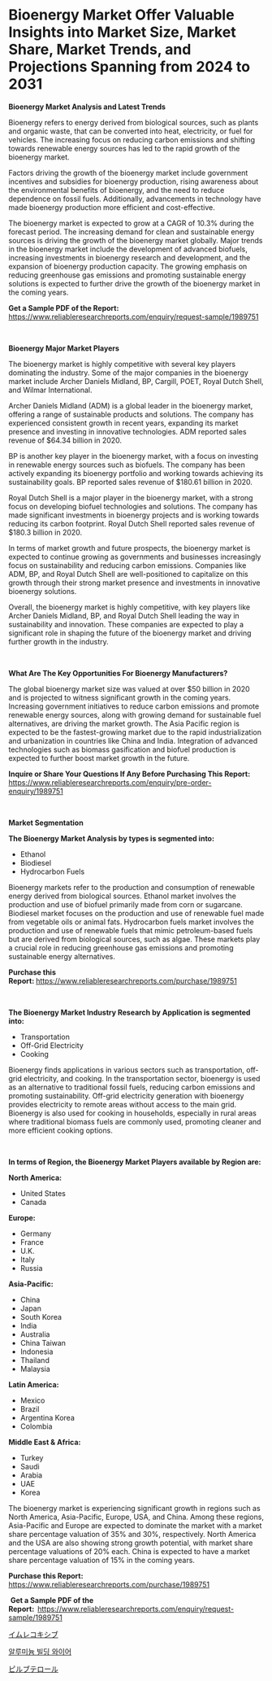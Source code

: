 <p><h1>Bioenergy Market Offer Valuable Insights into Market Size, Market Share, Market Trends, and Projections Spanning from 2024 to 2031</h1></p><p><strong>Bioenergy Market Analysis and Latest Trends</strong></p>
<p><p>Bioenergy refers to energy derived from biological sources, such as plants and organic waste, that can be converted into heat, electricity, or fuel for vehicles. The increasing focus on reducing carbon emissions and shifting towards renewable energy sources has led to the rapid growth of the bioenergy market. </p><p>Factors driving the growth of the bioenergy market include government incentives and subsidies for bioenergy production, rising awareness about the environmental benefits of bioenergy, and the need to reduce dependence on fossil fuels. Additionally, advancements in technology have made bioenergy production more efficient and cost-effective.</p><p>The bioenergy market is expected to grow at a CAGR of 10.3% during the forecast period. The increasing demand for clean and sustainable energy sources is driving the growth of the bioenergy market globally. Major trends in the bioenergy market include the development of advanced biofuels, increasing investments in bioenergy research and development, and the expansion of bioenergy production capacity. The growing emphasis on reducing greenhouse gas emissions and promoting sustainable energy solutions is expected to further drive the growth of the bioenergy market in the coming years.</p></p>
<p><strong>Get a Sample PDF of the Report:&nbsp;</strong> <a href="https://www.reliableresearchreports.com/enquiry/request-sample/1989751">https://www.reliableresearchreports.com/enquiry/request-sample/1989751</a></p>
<p>&nbsp;</p>
<p><strong>Bioenergy Major Market Players</strong></p>
<p><p>The bioenergy market is highly competitive with several key players dominating the industry. Some of the major companies in the bioenergy market include Archer Daniels Midland, BP, Cargill, POET, Royal Dutch Shell, and Wilmar International. </p><p>Archer Daniels Midland (ADM) is a global leader in the bioenergy market, offering a range of sustainable products and solutions. The company has experienced consistent growth in recent years, expanding its market presence and investing in innovative technologies. ADM reported sales revenue of $64.34 billion in 2020.</p><p>BP is another key player in the bioenergy market, with a focus on investing in renewable energy sources such as biofuels. The company has been actively expanding its bioenergy portfolio and working towards achieving its sustainability goals. BP reported sales revenue of $180.61 billion in 2020.</p><p>Royal Dutch Shell is a major player in the bioenergy market, with a strong focus on developing biofuel technologies and solutions. The company has made significant investments in bioenergy projects and is working towards reducing its carbon footprint. Royal Dutch Shell reported sales revenue of $180.3 billion in 2020.</p><p>In terms of market growth and future prospects, the bioenergy market is expected to continue growing as governments and businesses increasingly focus on sustainability and reducing carbon emissions. Companies like ADM, BP, and Royal Dutch Shell are well-positioned to capitalize on this growth through their strong market presence and investments in innovative bioenergy solutions.</p><p>Overall, the bioenergy market is highly competitive, with key players like Archer Daniels Midland, BP, and Royal Dutch Shell leading the way in sustainability and innovation. These companies are expected to play a significant role in shaping the future of the bioenergy market and driving further growth in the industry.</p></p>
<p>&nbsp;</p>
<p><strong>What Are The Key Opportunities For Bioenergy Manufacturers?</strong></p>
<p><p>The global bioenergy market size was valued at over $50 billion in 2020 and is projected to witness significant growth in the coming years. Increasing government initiatives to reduce carbon emissions and promote renewable energy sources, along with growing demand for sustainable fuel alternatives, are driving the market growth. The Asia Pacific region is expected to be the fastest-growing market due to the rapid industrialization and urbanization in countries like China and India. Integration of advanced technologies such as biomass gasification and biofuel production is expected to further boost market growth in the future.</p></p>
<p><strong>Inquire or Share Your Questions If Any Before Purchasing This Report:</strong> <a href="https://www.reliableresearchreports.com/enquiry/pre-order-enquiry/1989751">https://www.reliableresearchreports.com/enquiry/pre-order-enquiry/1989751</a></p>
<p>&nbsp;</p>
<p><strong>Market Segmentation</strong></p>
<p><strong>The Bioenergy Market Analysis by types is segmented into:</strong></p>
<p><ul><li>Ethanol</li><li>Biodiesel</li><li>Hydrocarbon Fuels</li></ul></p>
<p><p>Bioenergy markets refer to the production and consumption of renewable energy derived from biological sources. Ethanol market involves the production and use of biofuel primarily made from corn or sugarcane. Biodiesel market focuses on the production and use of renewable fuel made from vegetable oils or animal fats. Hydrocarbon fuels market involves the production and use of renewable fuels that mimic petroleum-based fuels but are derived from biological sources, such as algae. These markets play a crucial role in reducing greenhouse gas emissions and promoting sustainable energy alternatives.</p></p>
<p><strong>Purchase this Report:&nbsp;</strong><a href="https://www.reliableresearchreports.com/purchase/1989751">https://www.reliableresearchreports.com/purchase/1989751</a></p>
<p>&nbsp;</p>
<p><strong>The Bioenergy Market Industry Research by Application is segmented into:</strong></p>
<p><ul><li>Transportation</li><li>Off-Grid Electricity</li><li>Cooking</li></ul></p>
<p><p>Bioenergy finds applications in various sectors such as transportation, off-grid electricity, and cooking. In the transportation sector, bioenergy is used as an alternative to traditional fossil fuels, reducing carbon emissions and promoting sustainability. Off-grid electricity generation with bioenergy provides electricity to remote areas without access to the main grid. Bioenergy is also used for cooking in households, especially in rural areas where traditional biomass fuels are commonly used, promoting cleaner and more efficient cooking options.</p></p>
<p>&nbsp;</p>
<p><strong>In terms of Region, the Bioenergy Market Players available by Region are:</strong></p>
<p>
    <p> <strong> North America: </strong>
        <ul>
            <li>United States</li>
            <li>Canada</li>
        </ul>
        </p> 
    <p> <strong> Europe: </strong>
        <ul>
            <li>Germany</li>
            <li>France</li>
            <li>U.K.</li>
            <li>Italy</li>
            <li>Russia</li>
        </ul>
        </p> 
    <p> <strong> Asia-Pacific: </strong>
        <ul>
            <li>China</li>
            <li>Japan</li>
            <li>South Korea</li>
            <li>India</li>
            <li>Australia</li>
            <li>China Taiwan</li>
            <li>Indonesia</li>
            <li>Thailand</li>
            <li>Malaysia</li>
        </ul>
        </p> 
    <p> <strong> Latin America: </strong>
        <ul>
            <li>Mexico</li>
            <li>Brazil</li>
            <li>Argentina Korea</li>
            <li>Colombia</li>
        </ul>
        </p> 
    <p> <strong> Middle East & Africa: </strong>
        <ul>
            <li>Turkey</li>
            <li>Saudi</li>
            <li>Arabia</li>
            <li>UAE</li>
            <li>Korea</li>
        </ul>
    </p>
    </p>
<p><p>The bioenergy market is experiencing significant growth in regions such as North America, Asia-Pacific, Europe, USA, and China. Among these regions, Asia-Pacific and Europe are expected to dominate the market with a market share percentage valuation of 35% and 30%, respectively. North America and the USA are also showing strong growth potential, with market share percentage valuations of 20% each. China is expected to have a market share percentage valuation of 15% in the coming years.</p></p>
<p><strong>Purchase this Report: </strong><a href="https://www.reliableresearchreports.com/purchase/1989751">https://www.reliableresearchreports.com/purchase/1989751</a></p>
<p>&nbsp;<strong>Get a Sample PDF of the Report:&nbsp;&nbsp;</strong><a href="https://www.reliableresearchreports.com/enquiry/request-sample/1989751">https://www.reliableresearchreports.com/enquiry/request-sample/1989751</a></p>
<p><strong></strong></p>
<p><p><a href="https://medium.com/@rusty-marie2024/%E3%82%A4%E3%83%B3%E3%83%AC%E3%82%B3%E3%82%AD%E3%82%B7%E3%83%96%E5%B8%82%E5%A0%B4%E8%AA%BF%E6%9F%BB%E3%83%AC%E3%83%9D%E3%83%BC%E3%83%88-%E3%81%9D%E3%81%AE%E6%AD%B4%E5%8F%B2%E3%81%A8%E4%BA%88%E6%B8%AC2024%E5%B9%B4%E3%81%8B%E3%82%892031%E5%B9%B4-6f1b0e148a7c">イムレコキシブ</a></p><p><a href="https://github.com/wallacBahrtyinger567686/Market-Research-Report-List-1/blob/main/282482215192.md">알루미늄 빌딩 와이어</a></p><p><a href="https://medium.com/@marcosoenrt565736/%E3%83%94%E3%83%AB%E3%83%96%E3%83%86%E3%83%AD%E3%83%BC%E3%83%AB%E3%81%AE%E5%B8%82%E5%A0%B4%E3%82%B7%E3%82%A7%E3%82%A2%E3%81%AE%E5%A4%89%E5%8C%96%E3%81%A8%E5%B8%82%E5%A0%B4%E6%88%90%E9%95%B7%E3%83%88%E3%83%AC%E3%83%B3%E3%83%89-2024%E5%B9%B4-2031%E5%B9%B4-5eebd130c173">ピルブテロール</a></p></p>